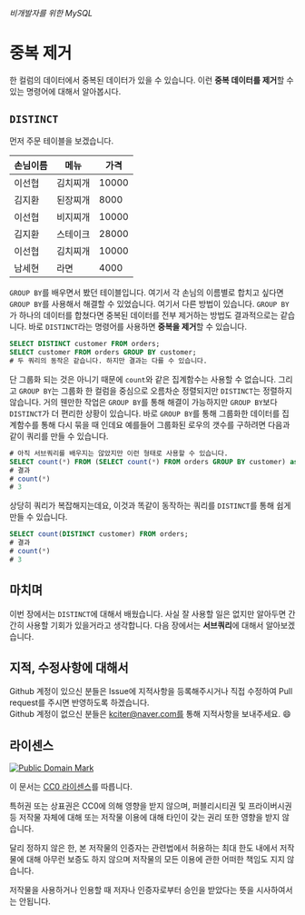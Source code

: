 ###### 비개발자를 위한 MySQL
# 중복 제거

한 컬럼의 데이터에서 중복된 데이터가 있을 수 있습니다. 이런 **중복 데이터를 제거**할 수 있는 명령어에 대해서 알아봅시다.

## `DISTINCT`
먼저 주문 테이블을 보겠습니다.

|손님이름|메뉴    |가격 |
|--------|--------|-----|
|이선협  |김치찌개|10000|
|김지환  |된장찌개|8000 |
|이선협  |비지찌개|10000|
|김지환  |스테이크|28000|
|이선협  |김치찌개|10000|
|남세현  |라면    |4000 |

`GROUP BY`를 배우면서 봤던 테이블입니다. 여기서 각 손님의 이름별로 합치고 싶다면 `GROUP BY`를 사용해서 해결할 수 있었습니다. 여기서 다른 방법이 있습니다. `GROUP BY`가 하나의 데이터를 합쳤다면 중복된 데이터를 전부 제거하는 방법도 결과적으로는 같습니다. 바로 `DISTINCT`라는 명령어를 사용하면 **중복을 제거**할 수 있습니다.

```sql
SELECT DISTINCT customer FROM orders;
SELECT customer FROM orders GROUP BY customer;
# 두 쿼리의 동작은 같습니다. 하지만 결과는 다를 수 있습니다.
```

단 그룹화 되는 것은 아니기 때문에 `count`와 같은 집계함수는 사용할 수 없습니다. 그리고 `GROUP BY`는 그룹화 한 컬럼을 중심으로 오름차순 정렬되지만 `DISTINCT`는 정렬하지 않습니다. 거의 웬만한 작업은 `GROUP BY`를 통해 해결이 가능하지만 `GROUP BY`보다 `DISTINCT`가 더 편리한 상황이 있습니다. 바로 `GROUP BY`를 통해 그룹화한 데이터를 집계함수를 통해 다시 묶을 때 인데요 예를들어 그룹화된 로우의 갯수를 구하려면 다음과 같이 쿼리를 만들 수 있습니다.

```sql
# 아직 서브쿼리를 배우지는 않았지만 이런 형태로 사용할 수 있습니다.
SELECT count(*) FROM (SELECT count(*) FROM orders GROUP BY customer) as subquery;
# 결과
# count(*)
# 3
```

상당히 쿼리가 복잡해지는데요, 이것과 똑같이 동작하는 쿼리를 `DISTINCT`를 통해 쉽게 만들 수 있습니다.

```sql
SELECT count(DISTINCT customer) FROM orders;
# 결과
# count(*)
# 3
```

## 마치며
이번 장에서는 `DISTINCT`에 대해서 배웠습니다. 사실 잘 사용할 일은 없지만 알아두면 간간히 사용할 기회가 있을거라고 생각합니다. 다음 장에서는 **서브쿼리**에 대해서 알아보겠습니다.

## 지적, 수정사항에 대해서
Github 계정이 있으신 분들은 Issue에 지적사항을 등록해주시거나 직접 수정하여 Pull request를 주시면 반영하도록 하겠습니다. <br>Github 계정이 없으신 분들은 kciter@naver.com를 통해 지적사항을 보내주세요. :smile:

## 라이센스
<a rel="license" href="http://creativecommons.org/publicdomain/mark/1.0/">
<img src="https://licensebuttons.net/p/mark/1.0/88x31.png" alt="Public Domain Mark" />
</a>

이 문서는 [CC0 라이센스](LICENSE)를 따릅니다.

특허권 또는 상표권은 CC0에 의해 영향을 받지 않으며, 퍼블리시티권 및 프라이버시권 등 저작물 자체에 대해 또는 저작물 이용에 대해 타인이 갖는 권리 또한 영향을 받지 않습니다.

달리 정하지 않은 한, 본 저작물의 인증자는 관련법에서 허용하는 최대 한도 내에서 저작물에 대해 아무런 보증도 하지 않으며 저작물의 모든 이용에 관한 어떠한 책임도 지지 않습니다.

저작물을 사용하거나 인용할 때 저자나 인증자로부터 승인을 받았다는 뜻을 시사하여서는 안됩니다.
